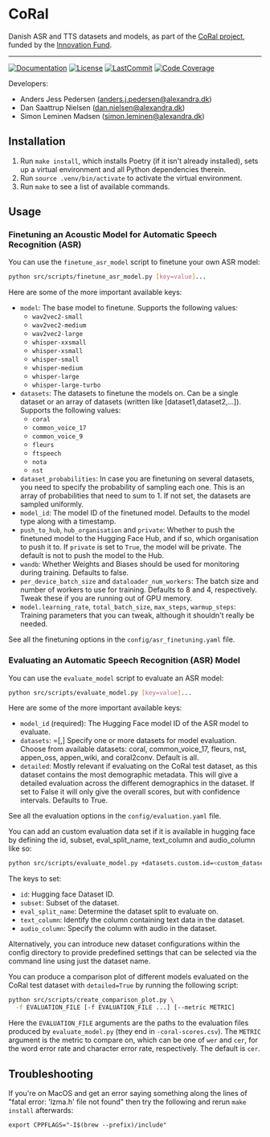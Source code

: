 # CoRal

Danish ASR and TTS datasets and models, as part of the [CoRal
project](https://alexandra.dk/coral/), funded by the [Innovation
Fund](https://innovationsfonden.dk/).

______________________________________________________________________
[![Documentation](https://img.shields.io/badge/docs-passing-green)](https://alexandrainst.github.io/coral/coral.html)
[![License](https://img.shields.io/github/license/alexandrainst/coral)](https://github.com/alexandrainst/coral/blob/main/LICENSE)
[![LastCommit](https://img.shields.io/github/last-commit/alexandrainst/coral)](https://github.com/alexandrainst/coral/commits/main)
[![Code Coverage](https://img.shields.io/badge/Coverage-54%25-orange.svg)](https://github.com/alexandrainst/coral/tree/main/tests)


Developers:

- Anders Jess Pedersen (anders.j.pedersen@alexandra.dk)
- Dan Saattrup Nielsen (dan.nielsen@alexandra.dk)
- Simon Leminen Madsen (simon.leminen@alexandra.dk)



## Installation

1. Run `make install`, which installs Poetry (if it isn't already installed), sets up a
   virtual environment and all Python dependencies therein.
2. Run `source .venv/bin/activate` to activate the virtual environment.
3. Run `make` to see a list of available commands.


## Usage

### Finetuning an Acoustic Model for Automatic Speech Recognition (ASR)

You can use the `finetune_asr_model` script to finetune your own ASR model:

```bash
python src/scripts/finetune_asr_model.py [key=value]...
```

Here are some of the more important available keys:

- `model`: The base model to finetune. Supports the following values:
  - `wav2vec2-small`
  - `wav2vec2-medium`
  - `wav2vec2-large`
  - `whisper-xxsmall`
  - `whisper-xsmall`
  - `whisper-small`
  - `whisper-medium`
  - `whisper-large`
  - `whisper-large-turbo`
- `datasets`: The datasets to finetune the models on. Can be a single dataset or an
  array of datasets (written like [dataset1,dataset2,...]). Supports the following
  values:
  - `coral`
  - `common_voice_17`
  - `common_voice_9`
  - `fleurs`
  - `ftspeech`
  - `nota`
  - `nst`
- `dataset_probabilities`: In case you are finetuning on several datasets, you need to
  specify the probability of sampling each one. This is an array of probabilities that
  need to sum to 1. If not set, the datasets are sampled uniformly.
- `model_id`: The model ID of the finetuned model. Defaults to the model type along with
  a timestamp.
- `push_to_hub`, `hub_organisation` and `private`: Whether to push the finetuned model
  to the Hugging Face Hub, and if so, which organisation to push it to. If `private` is
  set to `True`, the model will be private. The default is not to push the model to the
  Hub.
- `wandb`: Whether Weights and Biases should be used for monitoring during training.
  Defaults to false.
- `per_device_batch_size` and `dataloader_num_workers`: The batch size and number of
  workers to use for training. Defaults to 8 and 4, respectively. Tweak these if you are
  running out of GPU memory.
- `model.learning_rate`, `total_batch_size`, `max_steps`, `warmup_steps`: Training
  parameters that you can tweak, although it shouldn't really be needed.

See all the finetuning options in the `config/asr_finetuning.yaml` file.


### Evaluating an Automatic Speech Recognition (ASR) Model

You can use the `evaluate_model` script to evaluate an ASR model:

```bash
python src/scripts/evaluate_model.py [key=value]...
```

Here are some of the more important available keys:
- `model_id` (required): The Hugging Face model ID of the ASR model to evaluate.
- `datasets`: =[<dataset1>,<dataset2>] Specify one or more datasets for model evaluation. Choose from available datasets: coral, common_voice_17, fleurs, nst, appen_oss, appen_wiki, and coral2conv. Default is all.
- `detailed`: Mostly relevant if evaluating on the CoRal test dataset, as this dataset contains the most demographic metadata. This will
  give a detailed evaluation across the different demographics in the dataset. If set to False it will only give the overall scores, but with confidence intervals. Defaults to True.

See all the evaluation options in the `config/evaluation.yaml` file.

You can add an custom evaluation data set if it is available in hugging face by defining the id, subset, eval_split_name, text_column and audio_column like so:
```bash
python src/scripts/evaluate_model.py +datasets.custom.id=<custom_dataset_id> +datasets.custom.subset=<custom_subset> +datasets.custom.eval_split_name=<eval_split> +datasets.custom.text_column=<text_column> +datasets.custom.audio_column=<audio_column>
```

The keys to set:
- `id`: Hugging face Dataset ID.
- `subset`: Subset of the dataset.
- `eval_split_name`: Determine the dataset split to evaluate on.
- `text_column`: Identify the column containing text data in the dataset.
- `audio_column`: Specify the column with audio in the dataset.

Alternatively, you can introduce new dataset configurations within the config directory to provide predefined settings that can be selected via the command line using just the dataset name.

You can produce a comparison plot of different models evaluated on the CoRal test
dataset with `detailed=True` by running the following script:

```bash
python src/scripts/create_comparison_plot.py \
  -f EVALUATION_FILE [-f EVALUATION_FILE ...] [--metric METRIC]
```

Here the `EVALUATION_FILE` arguments are the paths to the evaluation files produced by
`evaluate_model.py` (they end in `-coral-scores.csv`). The `METRIC` argument is the
metric to compare on, which can be one of `wer` and `cer`, for the word error rate and
character error rate, respectively. The default is `cer`.


## Troubleshooting

If you're on MacOS and get an error saying something along the lines of "fatal error:
'lzma.h' file not found" then try the following and rerun `make install` afterwards:

```
export CPPFLAGS="-I$(brew --prefix)/include"
```
